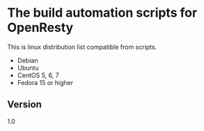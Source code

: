 The build automation scripts for OpenResty
===========================================

This is linux distribution list compatible from scripts.
  - Debian
  - Ubuntu
  - CentOS 5, 6, 7
  - Fedora 15 or higher

Version
----
1.0